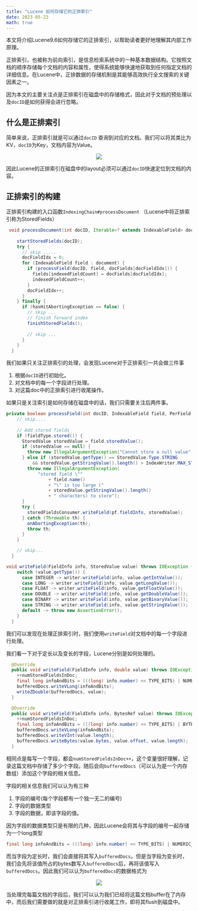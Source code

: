 ```yaml
---
title: "Lucene 如何存储它的正排索引"
date: 2023-05-23
math: true
---
```



本文将介绍Lucene9.6如何存储它的正排索引，以帮助读者更好地理解其内部工作原理。

正排索引，也被称为前向索引，是信息检索系统中的一种基本数据结构。它按照文档的顺序存储每个文档的内容和属性，使得系统能够快速地获取到任何指定文档的详细信息。在Lucene中，正排数据的存储机制是其能够高效执行全文搜索的关键因素之一。

因为本文的主要关注点是正排索引在磁盘中的存储格式，因此对于文档的预处理以及`docID`是如何获得会进行忽略。

## 什么是正排索引

简单来说，正排索引就是可以通过`docID` 查询到对应的文档。我们可以将其类比为KV，`docID`为Key，文档内容为Value。

<div style="text-align: center">
<img src="/pic/lucene-forward/doc-first.png"/>
</div>

因此Lucene的正排索引在磁盘中的layout必须可以通过`docID`快速定位到文档的内容。

## 正排索引的构建

正排索引构建的入口函数`IndexingChain#processDocument` （Lucene中将正排索引称为StoredFields）

````java
 void processDocument(int docID, Iterable<? extends IndexableField> document) throws IOException {
   	
    startStoredFields(docID);
    try {
	  // skip .....
      docFieldIdx = 0;
      for (IndexableField field : document) {
        if (processField(docID, field, docFields[docFieldIdx])) {
          fields[indexedFieldCount] = docFields[docFieldIdx];
          indexedFieldCount++;
        }
        docFieldIdx++;
      }
    } finally {
      if (hasHitAbortingException == false) {
      	// skip ...
        // finish forward index
        finishStoredFields();
        
        // skip ...
      }
    }
  }
````

我们如果只关注正排索引的处理，会发现Lucene对于正排索引一共会做三件事

1. 根据`docID`进行初始化。
2. 对文档中的每一个字段进行处理。
3. 对这篇doc中的正排索引进行收尾操作。

如果只是关注索引是如何存储在磁盘中的话，我们只需要关注后两件事。

````java
private boolean processField(int docID, IndexableField field, PerField pf) throws IOException {
    // skip....
    
    // Add stored fields
    if (fieldType.stored()) {
      StoredValue storedValue = field.storedValue();
      if (storedValue == null) {
        throw new IllegalArgumentException("Cannot store a null value");
      } else if (storedValue.getType() == StoredValue.Type.STRING
          && storedValue.getStringValue().length() > IndexWriter.MAX_STORED_STRING_LENGTH) {
        throw new IllegalArgumentException(
            "stored field \""
                + field.name()
                + "\" is too large ("
                + storedValue.getStringValue().length()
                + " characters) to store");
      }
      try {
        storedFieldsConsumer.writeField(pf.fieldInfo, storedValue);
      } catch (Throwable th) {
        onAbortingException(th);
        throw th;
      }
    }

    // skip...
  }

void writeField(FieldInfo info, StoredValue value) throws IOException {
    switch (value.getType()) {
      case INTEGER -> writer.writeField(info, value.getIntValue());
      case LONG -> writer.writeField(info, value.getLongValue());
      case FLOAT -> writer.writeField(info, value.getFloatValue());
      case DOUBLE -> writer.writeField(info, value.getDoubleValue());
      case BINARY -> writer.writeField(info, value.getBinaryValue());
      case STRING -> writer.writeField(info, value.getStringValue());
      default -> throw new AssertionError();
    }
  }
````

我们可以发现在处理正排索引时，我们使用`writeField`对文档中的每一个字段进行处理。

我们看一下对于定长以及变长的字段，Lucene分别是如何处理的。

````java
  @Override
  public void writeField(FieldInfo info, double value) throws IOException {
    ++numStoredFieldsInDoc;
    final long infoAndBits = (((long) info.number) << TYPE_BITS) | NUMERIC_DOUBLE;
    bufferedDocs.writeVLong(infoAndBits);
    writeZDouble(bufferedDocs, value);
  }

  @Override
  public void writeField(FieldInfo info, BytesRef value) throws IOException {
    ++numStoredFieldsInDoc;
    final long infoAndBits = (((long) info.number) << TYPE_BITS) | BYTE_ARR;
    bufferedDocs.writeVLong(infoAndBits);
    bufferedDocs.writeVInt(value.length);
    bufferedDocs.writeBytes(value.bytes, value.offset, value.length);
  }
````

相同点是每写一个字段，都会`numStoredFieldsInDoc++`，这个变量很好理解，记录这篇文档中存储了多少个字段。随后会向`bufferedDocs`（可以认为是一个内存数组）添加这个字段的相关信息。

字段的相关信息我们可以认为有三种

1. 字段的编号(每个字段都有一个独一无二的编号)
2. 字段的数据类型
3. 字段的数据，即该字段的值。

因为字段的数据类型只是有限的几种，因此Lucene会将其与字段的编号一起存储为一个long类型

````java
final long infoAndBits = (((long) info.number) << TYPE_BITS) | NUMERIC_DOUBLE;
````

而当字段为定长时，我们会直接将其写入`bufferedDocs`。但是当字段为变长时，我们会先将该值所占的bytes数写入`bufferedDocs`后，再将该值写入`bufferedDocs`。因此我们可以认为`bufferedDocs`的数据格式为



<div style="text-align: center">
<img src="/pic/lucene-forward/bufferedDocs.png"/>
</div>

当处理完每篇文档的字段后，我们可以认为我们已经将这篇文档buffer在了内存中，而后我们需要做的就是对正排索引进行收尾工作，即将其flush到磁盘中。

